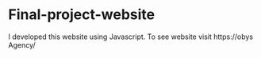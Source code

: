 # Final-project-website
I developed this website using Javascript. To see website visit https://obys Agency/
